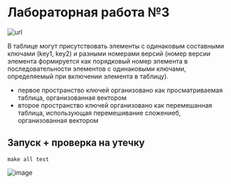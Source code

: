 # Лабораторная работа №3

![url](https://i2.paste.pics/982489f9a63bae54999c46abfb6efcf3.png)

В таблице могут присутствовать элементы с одинаковым составными ключами (key1, key2)
и разными номерами версий (номер версии элемента формируется как порядковый номер элемента
в последовательности элементов с одинаковыми ключами, определяемый при включении элемента
в таблицу).
- первое пространство ключей организовано как просматриваемая таблица, организованная вектором
- второе пространство ключей организовано как перемешанная таблица, использующая перемешивание сложениеб, организованная вектором



## Запуск + проверка на утечку
```
make all test
```
![image](https://i2.paste.pics/a9c277a2dabb00a7fd0124b9ee126413.png)


